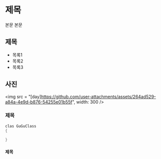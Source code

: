 # 제목
본문 본문

## 제목

- 목록1
- 목록2
- 목록3

## 사진

<img src = "[day]https://github.com/user-attachments/assets/264ad529-a84a-4e9d-b876-54255e01b55f", width: 300 />

### 제목
```java
clas GuGuClass
{
    
}
```
#### 제목

